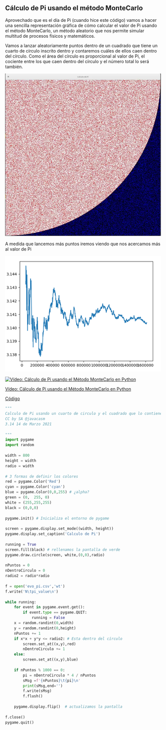 ## Cálculo de Pi usando el método MonteCarlo

Aprovechado que es el día de Pi (cuando hice este código) vamos a hacer una sencilla representación gráfica de cómo calcular el valor de Pi usando el método MonteCarlo, un método aleatorio que nos permite simular multitud de procesos físicos y matemáticos.

Vamos a lanzar aleatoriamente puntos dentro de un cuadrado que tiene un cuarto de círculo inscrito dentro y contaremos cuáles de ellos caen dentro del círculo. Como el área del círculo es proporcional al valor de Pi, el cociente entre los que caen dentro del círculo y el número total lo será también.

![Puntos dentro del círculo y fuera](./images/PuntosPi.png)

A medida que lancemos más puntos iremos viendo que nos acercamos más al valor de Pi

![Evolución del valor estimado de Pi](./images/evo_pi.png)


[![Vídeo: Cálculo de Pi usando el Método MonteCarlo en Python](https://img.youtube.com/vi/suoR0A-jFpA/0.jpg)](https://drive.google.com/file/d/1ROif4zqG9ZD3gGrCKWplG7y9ucBzdPwy/view?usp=sharing)

[Vídeo: Cálculo de Pi usando el Método MonteCarlo en Python](https://drive.google.com/file/d/1ROif4zqG9ZD3gGrCKWplG7y9ucBzdPwy/view?usp=sharing)


[Código](https://raw.githubusercontent.com/javacasm/CursoPython/master/codigo/11.1.Calculo_pi_v2.py)

```python
"""
Calculo de Pi usando un cuarto de circulo y el cuadrado que lo contiene
CC by SA @javacasm
3.14 14 de Marzo 2021

"""
import pygame
import random

width = 800
height = width
radio = width 

# 3 formas de definir los colores
red = pygame.Color('Red')
cyan = pygame.Color('cyan')
blue = pygame.Color(0,0,255) # ¿alpha?
green = (0,  255, 0)
white = (255,255,255)
black = (0,0,0)

pygame.init() # Inicializa el entorno de pygame

screen = pygame.display.set_mode((width, height))
pygame.display.set_caption('Calculo de Pi')

running = True
screen.fill(black) # rellenamos la pantalla de verde
pygame.draw.circle(screen, white,(0,0),radio)

nPuntos = 0
nDentroCirculo = 0
radio2 = radio*radio

f = open('evo_pi.csv','wt')
f.write('N\tpi_value\n')

while running:
    for event in pygame.event.get():
        if event.type == pygame.QUIT:
            running = False 
    x = random.randint(0,width)
    y = random.randint(0,height)
    nPuntos += 1
    if x*x + y*y <= radio2: # Esta dentro del círculo
        screen.set_at((x,y),red)
        nDentroCirculo += 1
    else:
        screen.set_at((x,y),blue)

    if nPuntos % 1000 == 0:
        pi = nDentroCirculo * 4 / nPuntos
        sMsg =f'{nPuntos}\t{pi}\n'
        print(sMsg,end='')
        f.write(sMsg)
        f.flush()
    
    pygame.display.flip()  # actualizamos la pantalla

f.close()
pygame.quit()     

```

